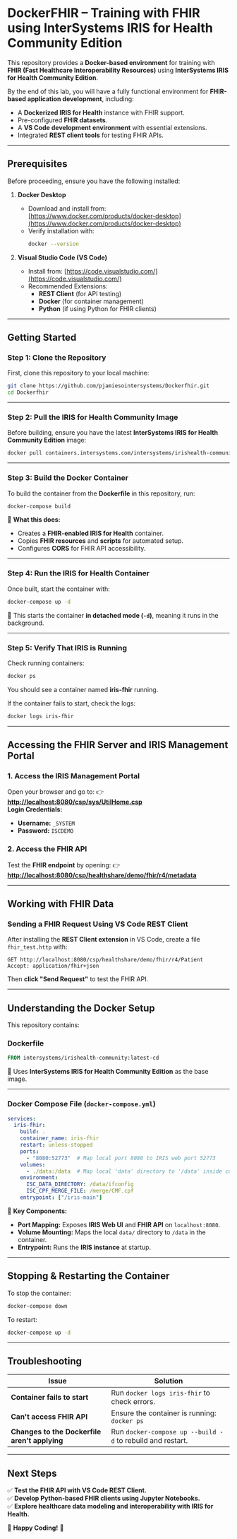 # **DockerFHIR – Training with FHIR using InterSystems IRIS for Health Community Edition**

This repository provides a **Docker-based environment** for training with **FHIR (Fast Healthcare Interoperability Resources)** using **InterSystems IRIS for Health Community Edition**.

By the end of this lab, you will have a fully functional environment for **FHIR-based application development**, including:
- A **Dockerized IRIS for Health** instance with FHIR support.
- Pre-configured **FHIR datasets**.
- A **VS Code development environment** with essential extensions.
- Integrated **REST client tools** for testing FHIR APIs.

---

## **Prerequisites**
Before proceeding, ensure you have the following installed:

1. **Docker Desktop**  
   - Download and install from: [https://www.docker.com/products/docker-desktop](https://www.docker.com/products/docker-desktop)
   - Verify installation with:  
     ```sh
     docker --version
     ```

2. **Visual Studio Code (VS Code)**
   - Install from: [https://code.visualstudio.com/](https://code.visualstudio.com/)
   - Recommended Extensions:
     - **REST Client** (for API testing)
     - **Docker** (for container management)
     - **Python** (if using Python for FHIR clients)

---

## **Getting Started**

### **Step 1: Clone the Repository**
First, clone this repository to your local machine:
```sh
git clone https://github.com/pjamiesointersystems/Dockerfhir.git
cd Dockerfhir
```

---

### **Step 2: Pull the IRIS for Health Community Image**
Before building, ensure you have the latest **InterSystems IRIS for Health Community Edition** image:
```sh
docker pull containers.intersystems.com/intersystems/irishealth-community:latest-em
```

---

### **Step 3: Build the Docker Container**
To build the container from the **Dockerfile** in this repository, run:
```sh
docker-compose build
```

🔹 **What this does:**
- Creates a **FHIR-enabled IRIS for Health** container.
- Copies **FHIR resources** and **scripts** for automated setup.
- Configures **CORS** for FHIR API accessibility.

---

### **Step 4: Run the IRIS for Health Container**
Once built, start the container with:
```sh
docker-compose up -d
```
🔹 This starts the container **in detached mode (`-d`)**, meaning it runs in the background.

---

### **Step 5: Verify That IRIS is Running**
Check running containers:
```sh
docker ps
```
You should see a container named **iris-fhir** running.

If the container fails to start, check the logs:
```sh
docker logs iris-fhir
```

---

## **Accessing the FHIR Server and IRIS Management Portal**

### **1. Access the IRIS Management Portal**
Open your browser and go to:
👉 **[http://localhost:8080/csp/sys/UtilHome.csp](http://localhost:8080/csp/sys/UtilHome.csp)**  
**Login Credentials:**
- **Username:** `_SYSTEM`
- **Password:** `ISCDEMO`

### **2. Access the FHIR API**
Test the **FHIR endpoint** by opening:
👉 **[http://localhost:8080/csp/healthshare/demo/fhir/r4/metadata](http://localhost:8080/csp/healthshare/demo/fhir/r4/metadata)**

---

## **Working with FHIR Data**
### **Sending a FHIR Request Using VS Code REST Client**
After installing the **REST Client extension** in VS Code, create a file `fhir_test.http` with:
```
GET http://localhost:8080/csp/healthshare/demo/fhir/r4/Patient
Accept: application/fhir+json
```
Then **click "Send Request"** to test the FHIR API.

---

## **Understanding the Docker Setup**
This repository contains:

### **Dockerfile**
```dockerfile
FROM intersystems/irishealth-community:latest-cd
```
🔹 Uses **InterSystems IRIS for Health Community Edition** as the base image.

---

### **Docker Compose File (`docker-compose.yml`)**
```yaml
services:
  iris-fhir:
    build: .
    container_name: iris-fhir
    restart: unless-stopped
    ports:
      - "8080:52773"  # Map local port 8080 to IRIS web port 52773
    volumes:
      - ./data:/data  # Map local 'data' directory to '/data' inside container
    environment:
      ISC_DATA_DIRECTORY: /data/ifconfig
      ISC_CPF_MERGE_FILE: /merge/CMF.cpf
    entrypoint: ["/iris-main"]
```
🔹 **Key Components:**
- **Port Mapping:** Exposes **IRIS Web UI** and **FHIR API** on `localhost:8080`.
- **Volume Mounting:** Maps the local `data/` directory to `/data` in the container.
- **Entrypoint:** Runs the **IRIS instance** at startup.

---

## **Stopping & Restarting the Container**
To stop the container:
```sh
docker-compose down
```

To restart:
```sh
docker-compose up -d
```

---

## **Troubleshooting**
| Issue | Solution |
|--------|---------|
| **Container fails to start** | Run `docker logs iris-fhir` to check errors. |
| **Can't access FHIR API** | Ensure the container is running: `docker ps` |
| **Changes to the Dockerfile aren't applying** | Run `docker-compose up --build -d` to rebuild and restart. |

---

## **Next Steps**
✅ **Test the FHIR API with VS Code REST Client.**  
✅ **Develop Python-based FHIR clients using Jupyter Notebooks.**  
✅ **Explore healthcare data modeling and interoperability with IRIS for Health.**  

🚀 **Happy Coding!** 🚀

